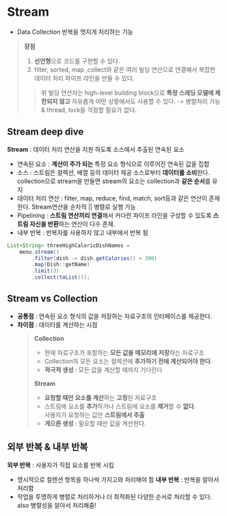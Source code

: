 Stream
=======
- Data Collection 반복을 멋지게 처리하는 기능
> **장점**
> 1. **선언형**으로 코드를 구현할 수 있다.
> 2. filter, sorted, map ,collect와 같은 여러 빌딩 연산으로 연결해서 복잡한 데이터 처리 파이프 라인을 만들 수 있다.
> > 위 빌딩 연산자는 high-level building block으로 **특정 스레딩 모델에 제한되지 않고** 자유롭게 어떤 상황에서도 사용할 수 있다. -> 병렬처리 가능 & thread, lock을 걱정할 필요가 없다.

Stream deep dive
-----------------
**Stream** : 데이터 처리 연산을 지원 하도록 소스에서 추출된 연속된 요소
- 연속된 요소 : **계산이 주가 되는** 특정 요소 형식으로 이루어진 연속된 값을 집합
- 소스 : 스트림은 컬렉션, 배열 등의 데이터 제공 소스로부터 **데이터를 소비**한다. collection으로 stream을 만들면 stream의 요소는 collection과 **같은 순서**를 유지
- 데이터 처리 연산 : filter, map, reduce, find, match, sort등과 같은 연산이 존재한다. Stream연산을 순차적 || 병렬로 실행 가능
- Pipelining : **스트림 연산끼리 연결**해서 커다란 파이프 라인을 구성할 수 있도록 **스트림 자신을 반환**하는 연산이 다수 존재.
- 내부 반복 : 반복자를 사용하지 않고 내부에서 반복 됨
~~~ java
List<String> threeHighCaloricDishNames =
    menu.stream()
        .filter(dish -> dish.getCalories() > 300)
        .map(Dish::getName)
        .limit(3)
        .collect(toList());
~~~

Stream vs Collection
--------------------
- **공통점** : 연속된 요소 형식의 값을 저장하는 자료구조의 인터페이스를 제공한다.
- **차이점** : 데이터를 계산하는 시점
  > **Collection**
  > - 현재 자료구조가 포함하는 **모든 값을 메모리에 저장**하는 자료구조
  > - Collection의 모든 요소는 컬렉션에 **추가하기 전에 계산되어야 한다**.
  > - **적극적 생성** : 모든 값을 계산할 때까지 기다린다
  > 
  > **Stream**
  > - **요청할 때만 요소를 계산**하는 **고정**된 자료구조
  > - 스트림에 요소를 **추가**하거나 스트림에 요소를 **제거**할 수 **없다**. <br> 사용자가 요청하는 값만 **스트림에서 추출**
  > - **게으른 생성** : 필요할 때만 값을 계산한다.

외부 반복 & 내부 반복
-------------------
**외부 반복** : 사용자가 직접 요소를 반복 시킴
  - 명시적으로 컬렌션 항목을 하나씩 가지고와 처리해야 함
**내부 반복** : 반복을 알아서 처리함
  - 작업을 투명하게 병렬로 처리하거나 더 최적화된 다양한 순서로 처리할 수 있다. also 병렬성을 알아서 처리해줌! 
